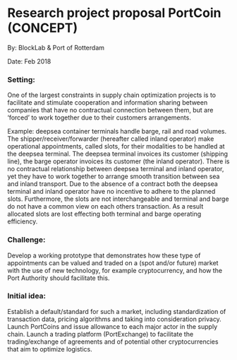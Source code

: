 # Research project proposal PortCoin (CONCEPT)

By: BlockLab & Port of Rotterdam

Date: Feb 2018

### Setting:

One of the largest constraints in supply chain optimization projects is to facilitate and stimulate cooperation and information sharing between companies that have no contractual connection between them, but are ‘forced’ to work together due to their customers arrangements.

Example: deepsea container terminals handle barge, rail and road volumes. The shipper/receiver/forwarder (hereafter called inland operator) make operational appointments, called slots, for their modalities to be handled at the deepsea terminal. The deepsea terminal invoices its customer (shipping line), the barge operator invoices its customer (the inland operator). There is no contractual relationship between deepsea terminal and inland operator, yet they have to work together to arrange smooth transition between sea and inland transport. Due to the absence of a contract both the deepsea terminal and inland operator have no incentive to adhere to the planned slots. Furthermore, the slots are not interchangeable and terminal and barge do not have a common view on each others transaction. As a result allocated slots are lost effecting both terminal and barge operating efficiency.

### Challenge:

Develop a working prototype that demonstrates how these type of appointments can be valued and traded on a (spot and/or future) market with the use of new technology, for example cryptocurrency, and how the Port Authority should facilitate this.

### Initial idea:

Establish a default/standard for such a market, including standardization of transaction data, pricing algorithms and taking into consideration privacy. Launch PortCoins and issue allowance to each major actor in the supply chain. Launch a trading platform (PortExchange) to facilitate the trading/exchange of agreements and of potential other cryptocurrencies that aim to optimize logistics.
